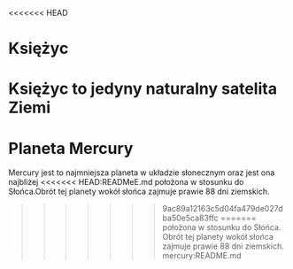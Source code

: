 <<<<<<< HEAD
# Księżyc
Księżyc to jedyny naturalny satelita Ziemi
=======
# Planeta Mercury
Mercury jest to najmniejsza planeta w układzie słonecznym oraz jest ona najbliżej 
<<<<<<< HEAD:READMeE.md
położona w stosunku do Słońca.Obrót tej planety wokół słońca zajmuje prawie 88 dni ziemskich.
>>>>>>> 9ac89a12163c5d04fa479de027dba50e5ca83ffc
=======
położona w stosunku do Słońca. Obrót tej planety wokół słońca zajmuje prawie 88 dni ziemskich.
>>>>>>> mercury:README.md


